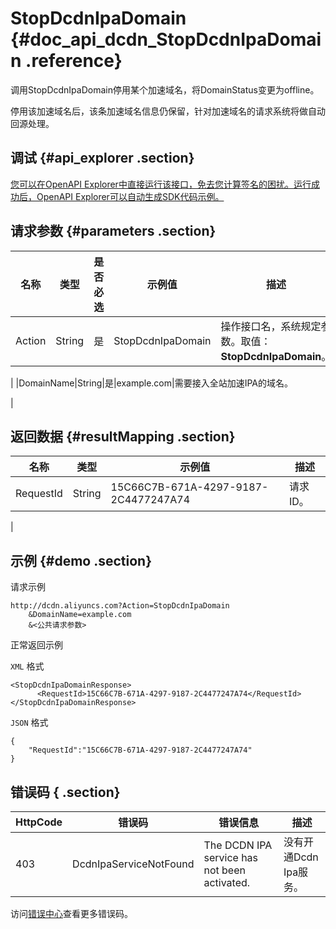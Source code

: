 # StopDcdnIpaDomain {#doc_api_dcdn_StopDcdnIpaDomain .reference}

调用StopDcdnIpaDomain停用某个加速域名，将DomainStatus变更为offline。

停用该加速域名后，该条加速域名信息仍保留，针对加速域名的请求系统将做自动回源处理。

## 调试 {#api_explorer .section}

[您可以在OpenAPI Explorer中直接运行该接口，免去您计算签名的困扰。运行成功后，OpenAPI Explorer可以自动生成SDK代码示例。](https://api.aliyun.com/#product=dcdn&api=StopDcdnIpaDomain&type=RPC&version=2018-01-15)

## 请求参数 {#parameters .section}

|名称|类型|是否必选|示例值|描述|
|--|--|----|---|--|
|Action|String|是|StopDcdnIpaDomain|操作接口名，系统规定参数。取值：**StopDcdnIpaDomain**。

 |
|DomainName|String|是|example.com|需要接入全站加速IPA的域名。

 |

## 返回数据 {#resultMapping .section}

|名称|类型|示例值|描述|
|--|--|---|--|
|RequestId|String|15C66C7B-671A-4297-9187-2C4477247A74|请求ID。

 |

## 示例 {#demo .section}

请求示例

``` {#request_demo}
http://dcdn.aliyuncs.com?Action=StopDcdnIpaDomain
    &DomainName=example.com
    &<公共请求参数>
```

正常返回示例

`XML` 格式

``` {#xml_return_success_demo}
<StopDcdnIpaDomainResponse>
	  <RequestId>15C66C7B-671A-4297-9187-2C4477247A74</RequestId>
</StopDcdnIpaDomainResponse>
```

`JSON` 格式

``` {#json_return_success_demo}
{
	"RequestId":"15C66C7B-671A-4297-9187-2C4477247A74"
}
```

## 错误码 { .section}

|HttpCode|错误码|错误信息|描述|
|--------|---|----|--|
|403|DcdnIpaServiceNotFound|The DCDN IPA service has not been activated.|没有开通Dcdn Ipa服务。|

访问[错误中心](https://error-center.aliyun.com/status/product/dcdn)查看更多错误码。

